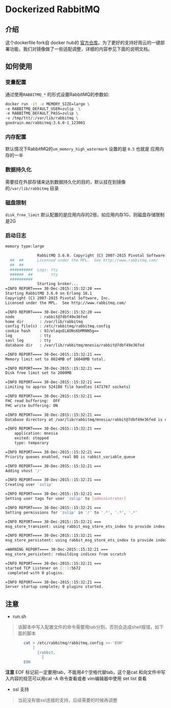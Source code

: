 # Dockerized RabbitMQ 

## 介绍
这个dockerfile fork自 docker hub的 [官方仓库](https://github.com/docker-library/rabbitmq)。为了更好的支持好雨云的一键部署功能，我们对镜像做了一些适配调整，详细的内容参见下面的说明文档。

## 如何使用

### 变量配置
通过使用`RABBITMQ_*` 的形式设置RabbitMQ的参数如:

```bash
docker run -it -e MEMORY_SIZE=large \
-e RABBITMQ_DEFAULT_USER=zulip  \
-e RABBITMQ_DEFAULT_PASS=zulip \
-v /tmp/ttt/:/var/lib/rabbitmq \
goodrain.me/rabbitmq:3.6.0-1_123001
```

### 内存配置
默认情况下RabbitMQ的`vm_memory_high_watermark` 设置的是 `0.5` 也就是 应用内存的一半

### 数据持久化
需要挂在外部存储来达到数据持久化的目的，默认挂在到镜像的`/var/lib/rabbitmq` 目录

### 磁盘限制
`disk_free_limit` 默认配置的是应用内存的2倍，如应用内存1G，则磁盘存储限制是2G

### 启动日志

```bash
memory type:large

              RabbitMQ 3.6.0. Copyright (C) 2007-2015 Pivotal Software, Inc.
  ##  ##      Licensed under the MPL.  See http://www.rabbitmq.com/
  ##  ##
  ##########  Logs: tty
  ######  ##        tty
  ##########
              Starting broker...
=INFO REPORT==== 30-Dec-2015::15:32:20 ===
Starting RabbitMQ 3.6.0 on Erlang 18.1
Copyright (C) 2007-2015 Pivotal Software, Inc.
Licensed under the MPL.  See http://www.rabbitmq.com/

=INFO REPORT==== 30-Dec-2015::15:32:20 ===
node           : rabbit@7dbf49e36fed
home dir       : /var/lib/rabbitmq
config file(s) : /etc/rabbitmq/rabbitmq.config
cookie hash    : 9J/elaqxELAONsKbMRNN5g==
log            : tty
sasl log       : tty
database dir   : /var/lib/rabbitmq/mnesia/rabbit@7dbf49e36fed

=INFO REPORT==== 30-Dec-2015::15:32:21 ===
Memory limit set to 8024MB of 16048MB total.

=INFO REPORT==== 30-Dec-2015::15:32:21 ===
Disk free limit set to 2000MB

=INFO REPORT==== 30-Dec-2015::15:32:21 ===
Limiting to approx 524188 file handles (471767 sockets)

=INFO REPORT==== 30-Dec-2015::15:32:21 ===
FHC read buffering:  OFF
FHC write buffering: ON

=INFO REPORT==== 30-Dec-2015::15:32:21 ===
Database directory at /var/lib/rabbitmq/mnesia/rabbit@7dbf49e36fed is empty. Initialising from scratch...

=INFO REPORT==== 30-Dec-2015::15:32:21 ===
    application: mnesia
    exited: stopped
    type: temporary

=INFO REPORT==== 30-Dec-2015::15:32:21 ===
Priority queues enabled, real BQ is rabbit_variable_queue

=INFO REPORT==== 30-Dec-2015::15:32:21 ===
Adding vhost '/'

=INFO REPORT==== 30-Dec-2015::15:32:21 ===
Creating user 'zulip'

=INFO REPORT==== 30-Dec-2015::15:32:21 ===
Setting user tags for user 'zulip' to [administrator]

=INFO REPORT==== 30-Dec-2015::15:32:21 ===
Setting permissions for 'zulip' in '/' to '.*', '.*', '.*'

=INFO REPORT==== 30-Dec-2015::15:32:21 ===
msg_store_transient: using rabbit_msg_store_ets_index to provide index

=INFO REPORT==== 30-Dec-2015::15:32:21 ===
msg_store_persistent: using rabbit_msg_store_ets_index to provide index

=WARNING REPORT==== 30-Dec-2015::15:32:21 ===
msg_store_persistent: rebuilding indices from scratch

=INFO REPORT==== 30-Dec-2015::15:32:21 ===
started TCP Listener on [::]:5672
 completed with 0 plugins.

=INFO REPORT==== 30-Dec-2015::15:32:21 ===
Server startup complete; 0 plugins started.
```


## 注意

- run.sh 

> 该脚本中写入配置文件的命令需要用tab分割，否则会造成shell报错，如下面的脚本

```bash
        cat > /etc/rabbitmq/rabbitmq.config <<-'EOH'
            [
              {rabbit,
                [
        EOH
```
**注意**
EOF 标记前一定要用tab，不能用4个空格代替tab，这个是cat 和向文件中写入内容的规范可以用cat -A 命令查看或者 vim编辑器中使用 set list 查看

- ssl 支持

> 当前没有做ssl连接的支持，后续需要的时候再调整

